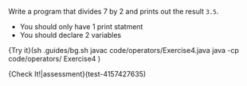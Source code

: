 Write a program that divides 7 by 2 and prints out the result `3.5`.

* You should only have 1 print statment
* You should declare 2 variables

{Try it}(sh .guides/bg.sh javac code/operators/Exercise4.java java -cp code/operators/ Exercise4 )

{Check It!|assessment}(test-4157427635)
